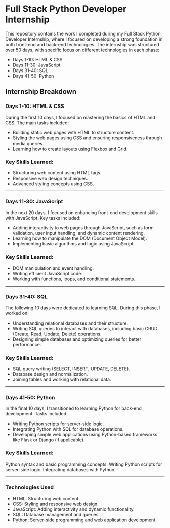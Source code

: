 # Full Stack Python Developer Internship
This repository contains the work I completed during my Full Stack Python Developer Internship, where I focused on developing a strong foundation in both front-end and back-end technologies. The internship was structured over 50 days, with specific focus on different technologies in each phase:

- Days 1-10: HTML & CSS
- Days 11-30: JavaScript
- Days 31-40: SQL
- Days 41-50: Python


## Internship Breakdown
### Days 1-10: HTML & CSS
During the first 10 days, I focused on mastering the basics of HTML and CSS. The main tasks included:

- Building static web pages with HTML to structure content.
- Styling the web pages using CSS and ensuring responsiveness through media queries.
- Learning how to create layouts using Flexbox and Grid.

### Key Skills Learned:
- Structuring web content using HTML tags.
- Responsive web design techniques.
- Advanced styling concepts using CSS.
---

### Days 11-30: JavaScript
In the next 20 days, I focused on enhancing front-end development skills with JavaScript. Key tasks included:
- Adding interactivity to web pages through JavaScript, such as form validation, user input handling, and dynamic content rendering.
- Learning how to manipulate the DOM (Document Object Model).
- Implementing basic algorithms and logic using JavaScript.

### Key Skills Learned:
- DOM manipulation and event handling.
- Writing efficient JavaScript code.
- Working with functions, loops, and conditional statements.
---
### Days 31-40: SQL
The following 10 days were dedicated to learning SQL. During this phase, I worked on:
- Understanding relational databases and their structure.
- Writing SQL queries to interact with databases, including basic CRUD (Create, Read, Update, Delete) operations.
- Designing simple databases and optimizing queries for better performance.

### Key Skills Learned:
- SQL query writing (SELECT, INSERT, UPDATE, DELETE).
- Database design and normalization.
- Joining tables and working with relational data.

---
### Days 41-50: Python
In the final 10 days, I transitioned to learning Python for back-end development. Tasks included:
- Writing Python scripts for server-side logic.
- Integrating Python with SQL for database operations.
- Developing simple web applications using Python-based frameworks like Flask or Django (if applicable).

### Key Skills Learned:
Python syntax and basic programming concepts.
Writing Python scripts for server-side logic.
Integrating databases with Python.

---
### Technologies Used
- HTML: Structuring web content.
- CSS: Styling and responsive web design.
- JavaScript: Adding interactivity and dynamic functionality.
- SQL: Database management and queries.
- Python: Server-side programming and web application development.
